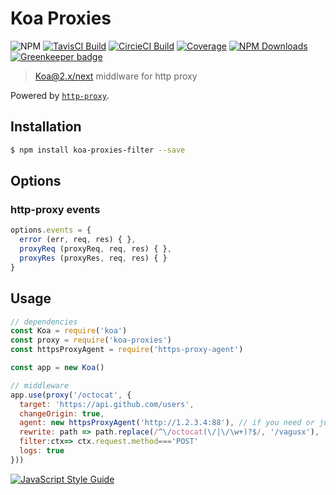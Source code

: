 # Koa Proxies

![NPM](https://img.shields.io/npm/v/koa-proxies.svg)
[![TavisCI Build](https://img.shields.io/travis/vagusX/koa-proxies.svg)](https://travis-ci.org/vagusX/koa-proxies)
[![CircieCI Build](https://img.shields.io/circleci/project/github/vagusX/koa-proxies.svg)](https://circleci.com/gh/vagusX/koa-proxies)
[![Coverage](https://img.shields.io/codecov/c/github/vagusX/koa-proxies.svg)](https://codecov.io/gh/vagusX/koa-proxies)
[![NPM Downloads](https://img.shields.io/npm/dm/koa-proxies.svg)](https://www.npmjs.com/package/koa-proxies)
[![Greenkeeper badge](https://badges.greenkeeper.io/vagusX/koa-proxies.svg)](https://greenkeeper.io/)

> [Koa@2.x/next](https://github.com/koajs/koa) middlware for http proxy

Powered by [`http-proxy`](https://github.com/nodejitsu/node-http-proxy).

## Installation

```bash
$ npm install koa-proxies-filter --save
```

## Options

### http-proxy events

```js
options.events = {
  error (err, req, res) { },
  proxyReq (proxyReq, req, res) { },
  proxyRes (proxyRes, req, res) { }
}
```

## Usage

```js
// dependencies
const Koa = require('koa')
const proxy = require('koa-proxies')
const httpsProxyAgent = require('https-proxy-agent')

const app = new Koa()

// middleware
app.use(proxy('/octocat', {
  target: 'https://api.github.com/users',    
  changeOrigin: true,
  agent: new httpsProxyAgent('http://1.2.3.4:88'), // if you need or just delete this line
  rewrite: path => path.replace(/^\/octocat(\/|\/\w+)?$/, '/vagusx'),
  filter:ctx=> ctx.request.method==='POST' 
  logs: true
}))
```

[![JavaScript Style Guide](https://cdn.rawgit.com/feross/standard/master/badge.svg)](https://github.com/feross/standard)
